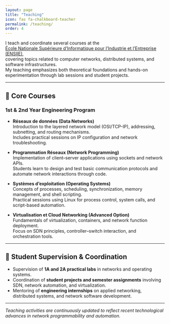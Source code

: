 ```yaml
---
layout: page
title: "Teaching"
icon: fas fa-chalkboard-teacher
permalink: /teaching/
order: 4
---
```




I teach and coordinate several courses at the  
[École Nationale Supérieure d’Informatique pour l’Industrie et l’Entreprise (ENSIIE)](https://www.ensiie.fr),  
covering topics related to computer networks, distributed systems, and software infrastructures.  
My teaching emphasizes both theoretical foundations and hands-on experimentation through lab sessions and student projects.

---

## 📘 Core Courses

### 1st & 2nd Year Engineering Program
- **Réseaux de données (Data Networks)**  
  Introduction to the layered network model (OSI/TCP-IP), addressing, subnetting, and routing mechanisms.  
  Includes practical sessions on IP configuration and network troubleshooting.

- **Programmation Réseaux (Network Programming)**  
  Implementation of client–server applications using sockets and network APIs.  
  Students learn to design and test basic communication protocols and automate network interactions through code.

- **Systèmes d’exploitation (Operating Systems)**  
  Concepts of processes, scheduling, synchronization, memory management, and shell scripting.  
  Practical sessions using Linux for process control, system calls, and script-based automation.

- **Virtualisation et Cloud Networking (Advanced Option)**  
  Fundamentals of virtualization, containers, and network function deployment.  
  Focus on SDN principles, controller–switch interaction, and orchestration tools.

---

## 🧩 Student Supervision & Coordination

- Supervision of **1A and 2A practical labs** in networks and operating systems.  
- Coordination of **student projects and semester assignments** involving SDN, network automation, and virtualization.  
- Mentoring of **engineering internships** on applied networking, distributed systems, and network software development.

---

*Teaching activities are continuously updated to reflect recent technological advances in network programmability and automation.*
